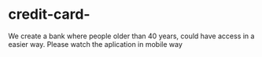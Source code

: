 # credit-card-
We create a bank where people older than 40 years, could have access in a easier way. 
Please watch the aplication in mobile way
